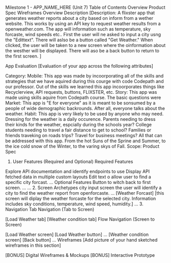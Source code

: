 Milestone 1 - APP_NAME_HERE (Unit 7)
Table of Contents
Overview
Product Spec
Wireframes
Overview
Description
[Description: A flixster app that generates weather reports about a city based on inform from a wether website. This works by using an API key to request weather results from a openweather.com. The app will information such as temperature, sky forcaste, wind speeds etc.. First the user will ne asked to input a city usng the "Edittext". There will aslso be a button called "Get Weather." When clicked, the user will be taken to a new screen where the oinformation about the westher will be displayed. There will aso be a back button to return to the first screen.
]

App Evaluation
[Evaluation of your app across the following attributes]

Category:
Mobile: This app was made by incoorporating all of the skills and strategies that we have aquired during this courge with code Codepath and our professor. Out of the skills we learned this app incoorporates things like Recyclerview, API requests, buttons, FLIXSTER, etc. 
Story: This app was made using skills aquire from Codepath course. The basic questions were 
Market: This app is "E for everyone" as it is meant to be sonsumed by a people of wide demographic backrounds. After all, everyone talks about the weather.
Habit: This app is very likely to be used by anyone who may need. Dressing for the weather is a daily occurence. Parents needing to dress their kinds for the weather, espcially during the schools year? College students needing to travel a fair distance to get to school? Families or friends traveking on roads trips? Travel for business meetings? All that can be addressed with this app. From the hot Suns of the Sprine and Summer, to the ice cold snow of the Winter, to the varing skys of Fall.
Scope:
Product Spec
1. User Features (Required and Optional)
Required Features

Explore API documentation and identify endpoints to use
Display API fetched data in multiple custom layouts
Edit text o allow user to find a specific city forcast.
...
Optional Features
Button to witch back to first screen.
...
...
2. Screen Archetypes
city input screen
the user will identify a city to find the weather report from openforcaste.
...
[Weather Forcast]
[this screen will diplay the weather forcaste for the selected city. Information includes sky conditions, temperature, wind speed, humidity.]
...
3. Navigation
Tab Navigation (Tab to Screen)

[Load Weather tab]
[Weather condition tab]
Flow Navigation (Screen to Screen)

[Load Weather screen]
[Load Weather button]
...
[Weather condition screen]
[Back button]
...
Wireframes
[Add picture of your hand sketched wireframes in this section] 



[BONUS] Digital Wireframes & Mockups
[BONUS] Interactive Prototype



